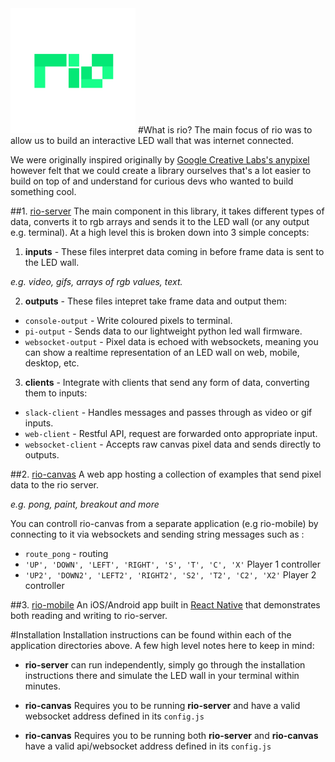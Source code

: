 <img height="200" src='./logo.png'/>
#What is rio?
The main focus of rio was to allow us to build an interactive LED wall that was internet connected.

We were originally inspired originally by <a href="https://googlecreativelab.github.io/anypixel/">Google Creative Labs's anypixel</a> however felt that we could create a library ourselves that's a lot easier to build on top of and understand for curious devs who wanted to build something cool.

##1. <a href='./rio-server'>rio-server</a>
The main component in this library, it takes different types of data, converts it to rgb arrays and sends it to the LED wall (or any output e.g. terminal). At a high level this is broken down into 3 simple concepts:

1. **inputs** -
These files interpret data coming in before frame data is sent to the LED wall.

  *e.g. video, gifs, arrays of rgb values, text.*


2. **outputs** -
These files intepret take frame data and output them:

- ```console-output``` - Write coloured pixels to terminal.
- ```pi-output``` - Sends data to our lightweight python led wall firmware.
- ```websocket-output``` - Pixel data is echoed with websockets, meaning you can show a realtime representation of an LED wall on web, mobile, desktop, etc.

3. **clients** -
Integrate with clients that send any form of data, converting them to inputs:

- ```slack-client``` - Handles messages and passes through as video or gif inputs.
- ```web-client``` - Restful API, request are forwarded onto appropriate input.
- ```websocket-client``` - Accepts raw canvas pixel data and sends directly to outputs.


##2. <a href='./rio-server'>rio-canvas</a>
A web app hosting a collection of examples that send pixel data to the rio server.

  *e.g. pong, paint, breakout and more*

You can controll rio-canvas from a separate application (e.g rio-mobile) by connecting to it via websockets and sending string messages such as :

 - ```route_pong``` - routing
 - ```'UP', 'DOWN', 'LEFT', 'RIGHT', 'S', 'T', 'C', 'X'``` Player 1 controller
 - ```'UP2', 'DOWN2', 'LEFT2', 'RIGHT2', 'S2', 'T2', 'C2', 'X2'``` Player 2 controller


##3. <a href='./rio-mobile'>rio-mobile</a>
An iOS/Android app built in <a href='https://facebook.github.io/react-native/'>React Native</a> that demonstrates both reading and writing to rio-server.


#Installation
Installation instructions can be found within each of the application directories above. A few high level notes here to keep in mind:

- **rio-server** can run independently, simply go through the installation instructions there and simulate the LED wall in your terminal within minutes.

- **rio-canvas** Requires you to be running **rio-server** and have a valid websocket address defined in its ```config.js```

- **rio-canvas** Requires you to be running both **rio-server** and **rio-canvas** have a valid api/websocket address defined in its ```config.js```



